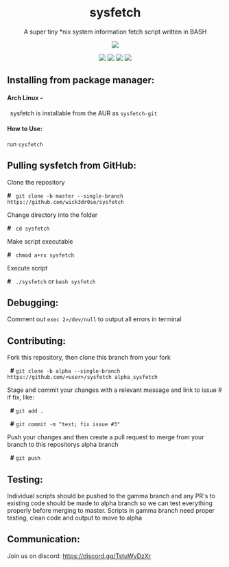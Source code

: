 <div align="center">
<h1>sysfetch</h1>
<p>A super tiny *nix system information fetch script written in BASH</p>
<img src="https://github.com/wick3dr0se/sysfetch/blob/master/screen.png"></img>

<img src="https://img.shields.io/badge/Shell_Script-121011?style=for-the-badge&logo=gnu-bash&logoColor=white"></img>
<img src="https://img.shields.io/badge/Made%20with-Bash-1f425f.svg"></img>
<img src=https://img.shields.io/badge/Maintained%3F-yes-green.svg></img>
<img src="https://badge-size.herokuapp.com/wick3dr0se/sysfetch/master/sysfetch"></img>
</div>

## Installing from package manager:
#### Arch Linux -
&ensp;sysfetch is installable from the AUR as `sysfetch-git`

#### How to Use:
run `sysfetch`

## Pulling sysfetch from GitHub:
Clone the repository

**#**&ensp; `git clone -b master --single-branch https://github.com/wick3dr0se/sysfetch`

Change directory into the folder

**#**&ensp; `cd sysfetch`

Make script executable

**#**&ensp; `chmod a+rx sysfetch`

Execute script

**#**&ensp; `./sysfetch` or `bash sysfetch`


## Debugging:
Comment out `exec 2>/dev/null` to output all errors in terminal

## Contributing:
Fork this repository, then clone this branch from your fork

&ensp;**#** `git clone -b alpha --single-branch https://github.com/<user>/sysfetch alpha_sysfetch`

Stage and commit your changes with a relevant message and link to issue # if fix, like:

&ensp;**#** `git add .`

&ensp;**#** `git commit -m "test; fix issue #3"`

Push your changes and then create a pull request to merge from your branch to this repositorys alpha branch

&ensp;**#** `git push`

## Testing:
Individual scripts should be pushed to the gamma branch and any PR's to existing code should be made to alpha branch so we can test everything properly before merging to master. Scripts in gamma branch need proper testing, clean code and output to move to alpha

## Communication:
Join us on discord: https://discord.gg/TstuWvDzXr

